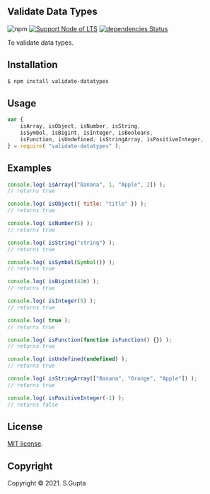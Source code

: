## Validate Data Types

![npm](https://img.shields.io/npm/v/validate-datatypes) [![Support Node of LTS](https://img.shields.io/badge/node-latest-brightgreen.svg)](https://nodejs.org/) [![dependencies Status](https://img.shields.io/badge/dependencies-none-brightgreen.svg)](https://nodejs.org/)

To validate data types.

## Installation

```bash
$ npm install validate-datatypes
```

## Usage

```javascript
var {
    isArray, isObject, isNumber, isString,
    isSymbol, isBigint, isInteger, isBooleans,
    isFunction, isUndefined, isStringArray, isPositiveInteger,
} = require( "validate-datatypes" );
```

## Examples

```javascript
console.log( isArray(["Banana", 1, "Apple", 2]) );
// returns true

console.log( isObject({ title: "title" }) );
// returns true

console.log( isNumber(5) );
// returns true

console.log( isString("string") );
// returns true

console.log( isSymbol(Symbol()) );
// returns true

console.log( isBigint(42n) );
// returns true

console.log( isInteger(5) );
// returns true

console.log( true );
// returns true

console.log( isFunction(function isFunction() {}) );
// returns true

console.log( isUndefined(undefined) );
// returns true

console.log( isStringArray(["Banana", "Orange", "Apple"]) );
// returns true

console.log( isPositiveInteger(-1) );
// returns false
```

## License

[MIT license](http://opensource.org/licenses/MIT).

## Copyright

Copyright &copy; 2021. S.Gupta
